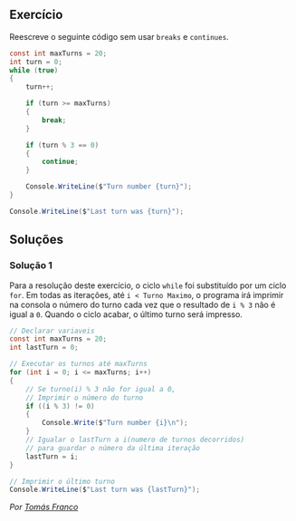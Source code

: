 ## Exercício

Reescreve o seguinte código sem usar `breaks` e `continues`.

```cs
const int maxTurns = 20;
int turn = 0;
while (true)
{
    turn++;

    if (turn >= maxTurns)
    {
        break;
    }

    if (turn % 3 == 0)
    {
        continue;
    }

    Console.WriteLine($"Turn number {turn}");
}

Console.WriteLine($"Last turn was {turn}");
```

## Soluções

### Solução 1

Para a resolução deste exercício, o ciclo `while` foi substituído 
por um ciclo `for`.
Em todas as iterações, até `i < Turno Maximo`, o programa irá 
imprimir na consola o número do turno cada vez que o resultado 
de `i % 3` não é igual a `0`. Quando o ciclo acabar, o último turno será impresso.

```cs
// Declarar variaveis
const int maxTurns = 20;
int lastTurn = 0;

// Executar os turnos até maxTurns
for (int i = 0; i <= maxTurns; i++)
{
    // Se turno(i) % 3 não for igual a 0,
    // Imprimir o número do turno
    if ((i % 3) != 0)
    {
        Console.Write($"Turn number {i}\n");
    }
    // Igualar o lastTurn a i(numero de turnos decorridos) 
    // para guardar o número da última iteração 
    lastTurn = i;
}

// Imprimir o último turno
Console.WriteLine($"Last turn was {lastTurn}");
```
*Por [Tomás Franco](https://github.com/ThomasFranque)*